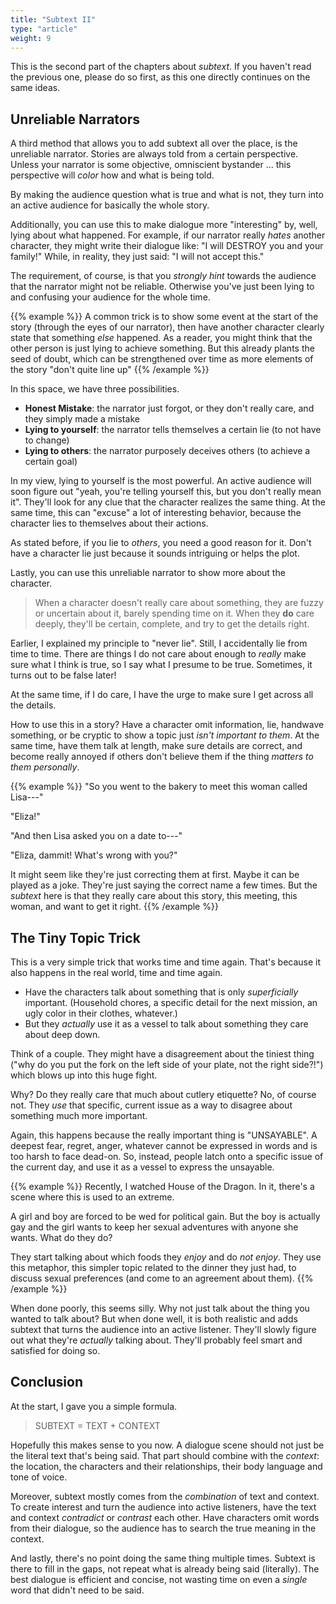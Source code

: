 ```yaml
---
title: "Subtext II"
type: "article"
weight: 9
---
```


This is the second part of the chapters about _subtext_. If you haven't read the previous one, please do so first, as this one directly continues on the same ideas.

## Unreliable Narrators

A third method that allows you to add subtext all over the place, is the unreliable narrator. Stories are always told from a certain perspective. Unless your narrator is some objective, omniscient bystander ... this perspective will _color_ how and what is being told.

By making the audience question what is true and what is not, they turn into an active audience for basically the whole story. 

Additionally, you can use this to make dialogue more "interesting" by, well, lying about what happened. For example, if our narrator really _hates_ another character, they might write their dialogue like: "I will DESTROY you and your family!" While, in reality, they just said: "I will not accept this."

The requirement, of course, is that you _strongly hint_ towards the audience that the narrator might not be reliable. Otherwise you've just been lying to and confusing your audience for the whole time. 

{{% example %}}
A common trick is to show some event at the start of the story (through the eyes of our narrator), then have another character clearly state that something _else_ happened. As a reader, you might think that the other person is just lying to achieve something. But this already plants the seed of doubt, which can be strengthened over time as more elements of the story "don't quite line up"
{{% /example %}}

In this space, we have three possibilities.

* **Honest Mistake**: the narrator just forgot, or they don't really care, and they simply made a mistake
* **Lying to yourself**: the narrator tells themselves a certain lie (to not have to change)
* **Lying to others**: the narrator purposely deceives others (to achieve a certain goal) 

In my view, lying to yourself is the most powerful. An active audience will soon figure out "yeah, you're telling yourself this, but you don't really mean it". They'll look for any clue that the character realizes the same thing. At the same time, this can "excuse" a lot of interesting behavior, because the character lies to themselves about their actions.

As stated before, if you lie to _others_, you need a good reason for it. Don't have a character lie just because it sounds intriguing or helps the plot.

Lastly, you can use this unreliable narrator to show more about the character.

> When a character doesn't really care about something, they are fuzzy or uncertain about it, barely spending time on it. When they **do** care deeply, they'll be certain, complete, and try to get the details right.

Earlier, I explained my principle to "never lie". Still, I accidentally lie from time to time. There are things I do not care about enough to _really_ make sure what I think is true, so I say what I presume to be true. Sometimes, it turns out to be false later! 

At the same time, if I do care, I have the urge to make sure I get across all the details.

How to use this in a story? Have a character omit information, lie, handwave something, or be cryptic to show a topic just _isn't important to them_. At the same time, have them talk at length, make sure details are correct, and become really annoyed if others don't believe them if the thing _matters to them personally_.

{{% example %}}
"So you went to the bakery to meet this woman called Lisa---"

"Eliza!"

"And then Lisa asked you on a date to---"

"Eliza, dammit! What's wrong with you?"

It might seem like they're just correcting them at first. Maybe it can be played as a joke. They're just saying the correct name a few times. But the _subtext_ here is that they really care about this story, this meeting, this woman, and want to get it right.
{{% /example %}}

## The Tiny Topic Trick

This is a very simple trick that works time and time again. That's because it also happens in the real world, time and time again.

* Have the characters talk about something that is only _superficially_ important. (Household chores, a specific detail for the next mission, an ugly color in their clothes, whatever.)
* But they _actually_ use it as a vessel to talk about something they care about deep down.

Think of a couple. They might have a disagreement about the tiniest thing ("why do you put the fork on the left side of your plate, not the right side?!") which blows up into this huge fight. 

Why? Do they really care that much about cutlery etiquette? No, of course not. They _use_ that specific, current issue as a way to disagree about something much more important.

Again, this happens because the really important thing is "UNSAYABLE". A deepest fear, regret, anger, whatever cannot be expressed in words and is too harsh to face dead-on. So, instead, people latch onto a specific issue of the current day, and use it as a vessel to express the unsayable.

{{% example %}}
Recently, I watched House of the Dragon. In it, there's a scene where this is used to an extreme.

A girl and boy are forced to be wed for political gain. But the boy is actually gay and the girl wants to keep her sexual adventures with anyone she wants. What do they do?

They start talking about which foods they _enjoy_ and do _not enjoy_. They use this metaphor, this simpler topic related to the dinner they just had, to discuss sexual preferences (and come to an agreement about them).
{{% /example %}}

When done poorly, this seems silly. Why not just talk about the thing you wanted to talk about? But when done well, it is both realistic and adds subtext that turns the audience into an active listener. They'll slowly figure out what they're _actually_ talking about. They'll probably feel smart and satisfied for doing so.

## Conclusion

At the start, I gave you a simple formula.

> SUBTEXT = TEXT + CONTEXT

Hopefully this makes sense to you now. A dialogue scene should not just be the literal text that's being said. That part should combine with the _context_: the location, the characters and their relationships, their body language and tone of voice.

Moreover, subtext mostly comes from the _combination_ of text and context. To create interest and turn the audience into active listeners, have the text and context _contradict_ or _contrast_ each other. Have characters omit words from their dialogue, so the audience has to search the true meaning in the context.

And lastly, there's no point doing the same thing multiple times. Subtext is there to fill in the gaps, not repeat what is already being said (literally). The best dialogue is efficient and concise, not wasting time on even a _single_ word that didn't need to be said.